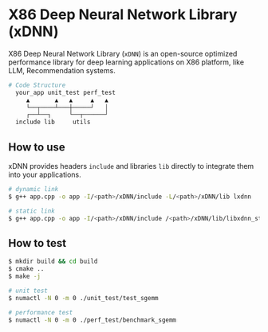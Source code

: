 # X86 Deep Neural Network Library (xDNN)

X86 Deep Neural Network Library (`xDNN`) is an open-source optimized performance library for deep learning applications on X86 platform, like LLM, Recommendation systems.

```bash
# Code Structure
  your_app unit_test perf_test
     ▲       ▲   ▲     ▲   ▲
     └──┬────┴───┼─────┘   │
     ┌──┴──┐     └──┬──────┘
  include lib     utils
```

## How to use

xDNN provides headers `include` and libraries `lib` directly to integrate them into your applications.

```bash
# dynamic link
$ g++ app.cpp -o app -I/<path>/xDNN/include -L/<path>/xDNN/lib lxdnn

# static link
$ g++ app.cpp -o app -I/<path>/xDNN/include /<path>/xDNN/lib/libxdnn_static.a
```

## How to test

```bash
$ mkdir build && cd build
$ cmake ..
$ make -j

# unit test
$ numactl -N 0 -m 0 ./unit_test/test_sgemm

# performance test
$ numactl -N 0 -m 0 ./perf_test/benchmark_sgemm
```
